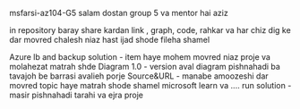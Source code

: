 msfarsi-az104-G5
salam dostan group 5 va mentor hai aziz

in repository baray share kardan link , graph, code, rahkar va har chiz dig ke dar movred chalesh niaz hast ijad shode fileha shamel

Azure lb and backup solution - item haye mohem movred niaz proje va molahezat matrah shde
Diagram 1.0 - version aval diagram pishnahadi ba tavajoh be barrasi avalieh porje
Source&URL - manabe amoozeshi dar movred topic haye matrah shode shamel microsoft learn va ....
run solution - masir pishnahadi tarahi va ejra proje

